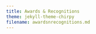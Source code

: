 ```yaml
---
title: Awards & Recognitions
theme: jekyll-theme-chirpy
filename: awardsnrecognitions.md
---
```


<html lang="en">
<head>
    <meta charset="UTF-8">
    <meta name="viewport" content="width=device-width, initial-scale=1.0">
    <title>Awards & Recognitions</title>
    <style>
        body {
            font-family: Arial, sans-serif;
        }

        .navbar {
            overflow: hidden;
            background-color: #333;
        }

        .navbar a {
            float: left;
            display: block;
            color: white;
            text-align: center;
            padding: 14px 20px;
            text-decoration: none;
        }

        .navbar a:hover {
            background-color: #ddd;
            color: black;
        }

        .navbar a.active {
            background-color: #04AA6D;
            color: white;
        }

        table {
            width: 100%;
            border-collapse: collapse;
            margin-top: 20px;
        }

        th, td {
            padding: 10px;
            text-align: left;
            border: 1px solid #ddd;
        }

        th {
            background-color: #f4f4f4;
        }
    </style>
</head>
<body>

    <div class="navbar">
        <a class="active" href="https://ray-islam.github.io/">Home</a>
        <a href="https://ray-islam.github.io/book.html">Books</a>
        <a href="https://ray-islam.github.io/conference.html">Conferences</a>
        <a href="https://ray-islam.github.io/awardsnrecognitions.html">Awards & Recognitions</a>
    </div>

    <h2>Awards</h2>
    <ul>
        <li><a href="#award1">Marquis Who's Who 2024-25</a></li>
        <li><a href="#award2">Innovator of the Year</a></li>
        <li><a href="#award3">Excellence in Teaching Award</a></li>
        <li><a href="#award4">Distinguished Service Award</a></li>
    </ul>



</body>
</html>
